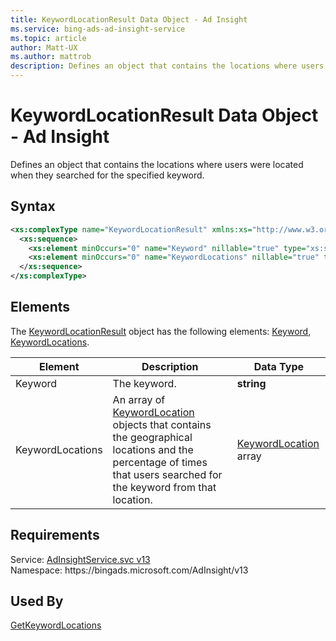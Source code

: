 ```yaml
---
title: KeywordLocationResult Data Object - Ad Insight
ms.service: bing-ads-ad-insight-service
ms.topic: article
author: Matt-UX
ms.author: mattrob
description: Defines an object that contains the locations where users were located when they searched for the specified keyword.
---
```

# KeywordLocationResult Data Object - Ad Insight
Defines an object that contains the locations where users were located when they searched for the specified keyword.

## Syntax
```xml
<xs:complexType name="KeywordLocationResult" xmlns:xs="http://www.w3.org/2001/XMLSchema">
  <xs:sequence>
    <xs:element minOccurs="0" name="Keyword" nillable="true" type="xs:string" />
    <xs:element minOccurs="0" name="KeywordLocations" nillable="true" type="tns:ArrayOfKeywordLocation" />
  </xs:sequence>
</xs:complexType>
```

## <a name="elements"></a>Elements

The [KeywordLocationResult](keywordlocationresult.md) object has the following elements: [Keyword](#keyword), [KeywordLocations](#keywordlocations).

|Element|Description|Data Type|
|-----------|---------------|-------------|
|<a name="keyword"></a>Keyword|The keyword.|**string**|
|<a name="keywordlocations"></a>KeywordLocations|An array of [KeywordLocation](keywordlocation.md) objects that contains the geographical locations and the percentage of times that users searched for the keyword from that location.|[KeywordLocation](keywordlocation.md) array|

## Requirements
Service: [AdInsightService.svc v13](https://adinsight.api.bingads.microsoft.com/Api/Advertiser/AdInsight/v13/AdInsightService.svc)  
Namespace: https\://bingads.microsoft.com/AdInsight/v13  

## Used By
[GetKeywordLocations](getkeywordlocations.md)  
